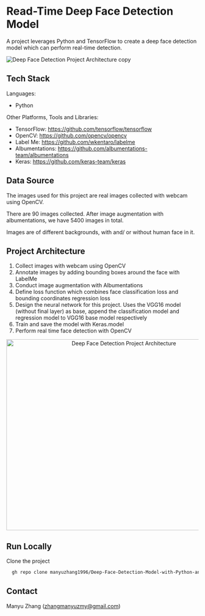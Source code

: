 
# Read-Time Deep Face Detection Model

A project leverages Python and TensorFlow to create a deep face detection model which can perform real-time detection.

![Deep Face Detection Project Architecture copy](https://github.com/manyuzhang1996/Deep-Face-Detection-Model-with-Python-and-TensorFlow/assets/111943220/88f2dc1b-073b-44f2-ab6b-013295b8af15)




## Tech Stack
Languages: 
* Python

Other Platforms, Tools and Libraries: 
* TensorFlow: https://github.com/tensorflow/tensorflow
* OpenCV: https://github.com/opencv/opencv
* Label Me: https://github.com/wkentaro/labelme
* Albumentations: https://github.com/albumentations-team/albumentations
* Keras: https://github.com/keras-team/keras


## Data Source
The images used for this project are real images collected with webcam using OpenCV.

There are 90 images collected. After image augmentation with albumentations, we have 5400 images in total. 

Images are of different backgrounds, with and/ or without human face in it. 
## Project Architecture


1. Collect images with webcam using OpenCV
2. Annotate images by adding bounding boxes around the face with LabelMe
3. Conduct image augmentation with Albumentations
4. Define loss function which combines face classification loss and bounding coordinates regression loss
5. Design the neural network for this project. Uses the VGG16 model (without final layer) as base, append the classification model and regression model to VGG16 base model respectively
6. Train and save the model with Keras.model
7. Perform real time face detection with OpenCV


<div style="text-align: center;">
  <img src="https://github.com/manyuzhang1996/Deep-Face-Detection-Model-with-Python-and-TensorFlow/assets/111943220/a1ac94d3-f734-4cb0-bd58-2fb9c4428bf5" width="600" height="500" alt="Deep Face Detection Project Architecture">
</div>





## Run Locally

Clone the project

```bash
  gh repo clone manyuzhang1996/Deep-Face-Detection-Model-with-Python-and-TensorFlow
```

## Contact
Manyu Zhang (zhangmanyuzmy@gmail.com)

